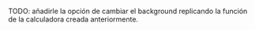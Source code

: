 TODO: añadirle la opción de cambiar el background replicando la función de la calculadora creada anteriormente.
